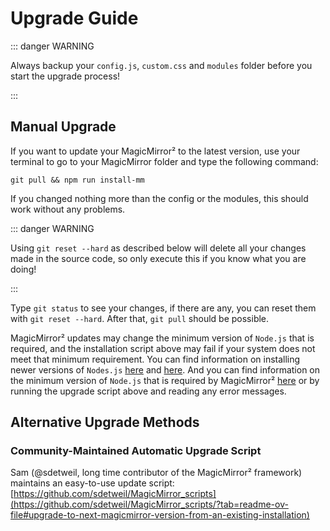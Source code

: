 # Upgrade Guide

::: danger WARNING

Always backup your `config.js`, `custom.css` and `modules` folder before you
start the upgrade process!

:::

## Manual Upgrade

If you want to update your MagicMirror² to the latest version, use your terminal
to go to your MagicMirror folder and type the following command:

```shell
git pull && npm run install-mm
```

If you changed nothing more than the config or the modules, this should work
without any problems.

::: danger WARNING

Using `git reset --hard` as described below will delete all your changes made in
the source code, so only execute this if you know what you are doing!

:::

Type `git status` to see your changes, if there are any, you can reset them with
`git reset --hard`. After that, `git pull` should be possible.

MagicMirror² updates may change the minimum version of `Node.js` that is required, 
and the installation script above may fail if your system does not meet that 
minimum requirement.  You can find information on installing newer versions of 
`Nodes.js` [here](https://github.com/nodesource/distributions) and 
[here](https://nodejs.org/en/download).  And you can find information on the minimum 
version of `Node.js` that is required by MagicMirror² 
[here](https://github.com/MagicMirrorOrg/MagicMirror/releases) or by running the 
upgrade script above and reading any error messages.

## Alternative Upgrade Methods

### Community-Maintained Automatic Upgrade Script

Sam (@sdetweil, long time contributor of the MagicMirror² framework) maintains an 
easy-to-use update script: 
[https://github.com/sdetweil/MagicMirror_scripts](https://github.com/sdetweil/MagicMirror_scripts/?tab=readme-ov-file#upgrade-to-next-magicmirror-version-from-an-existing-installation)
